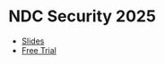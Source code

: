 # NDC Security 2025

- [Slides](NDC%20Security%202025.pdf)
- [Free Trial](https://www.endorlabs.com/free-trial)

